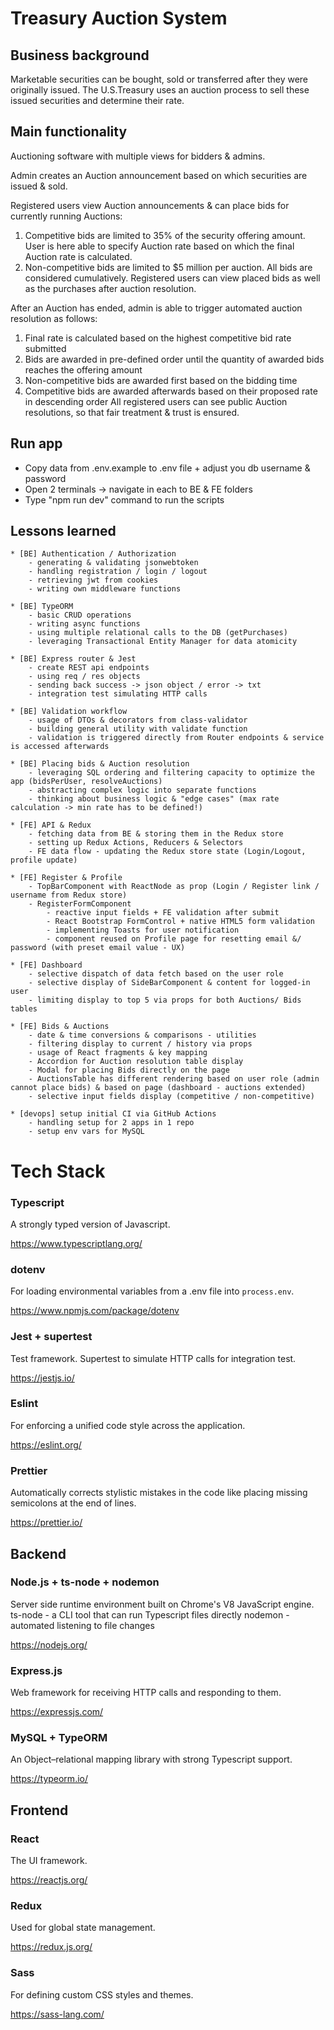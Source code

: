 # Treasury Auction System

## Business background
Marketable securities can be bought, sold or transferred after they were originally issued. The U.S.Treasury uses an auction process to sell these issued securities and determine their rate.


## Main functionality
Auctioning software with multiple views for bidders & admins.

Admin creates an Auction announcement based on which securities are issued & sold. 

Registered users view Auction announcements & can place bids for currently running Auctions:
1. Competitive bids are limited to 35% of the security offering amount. User is here able to specify Auction rate based on which the final Auction rate is calculated.  
2. Non-competitive bids are limited to $5 million per auction. 
All bids are considered cumulatively. Registered users can view placed bids as well as the purchases after auction resolution.

After an Auction has ended, admin is able to trigger automated auction resolution as follows:
1. Final rate is calculated based on the highest competitive bid rate submitted
2. Bids are awarded in pre-defined order until the quantity of awarded bids reaches the offering amount
3. Non-competitive bids are awarded first based on the bidding time 
4. Competitive bids are awarded afterwards based on their proposed rate in descending order
All registered users can see public Auction resolutions, so that fair treatment & trust is ensured.


## Run app
* Copy data from .env.example to .env file + adjust you db username & password
* Open 2 terminals -> navigate in each to BE & FE folders
* Type "npm run dev" command to run the scripts


## Lessons learned  
    * [BE] Authentication / Authorization
        - generating & validating jsonwebtoken
        - handling registration / login / logout
        - retrieving jwt from cookies
        - writing own middleware functions

    * [BE] TypeORM
        - basic CRUD operations
        - writing async functions
        - using multiple relational calls to the DB (getPurchases)
        - leveraging Transactional Entity Manager for data atomicity

    * [BE] Express router & Jest
        - create REST api endpoints
        - using req / res objects
        - sending back success -> json object / error -> txt
        - integration test simulating HTTP calls

    * [BE] Validation workflow 
        - usage of DTOs & decorators from class-validator 
        - building general utility with validate function
        - validation is triggered directly from Router endpoints & service is accessed afterwards    

    * [BE] Placing bids & Auction resolution
        - leveraging SQL ordering and filtering capacity to optimize the app (bidsPerUser, resolveAuctions)
        - abstracting complex logic into separate functions
        - thinking about business logic & "edge cases" (max rate calculation -> min rate has to be defined!)

    * [FE] API & Redux
        - fetching data from BE & storing them in the Redux store
        - setting up Redux Actions, Reducers & Selectors
        - FE data flow - updating the Redux store state (Login/Logout, profile update)

    * [FE] Register & Profile
        - TopBarComponent with ReactNode as prop (Login / Register link / username from Redux store)
        - RegisterFormComponent 
            - reactive input fields + FE validation after submit
            - React Bootstrap FormControl + native HTML5 form validation
            - implementing Toasts for user notification
            - component reused on Profile page for resetting email &/ password (with preset email value - UX)

    * [FE] Dashboard
        - selective dispatch of data fetch based on the user role
        - selective display of SideBarComponent & content for logged-in user
        - limiting display to top 5 via props for both Auctions/ Bids tables

    * [FE] Bids & Auctions
        - date & time conversions & comparisons - utilities
        - filtering display to current / history via props
        - usage of React fragments & key mapping
        - Accordion for Auction resolution table display
        - Modal for placing Bids directly on the page       
        - AuctionsTable has different rendering based on user role (admin cannot place bids) & based on page (dashboard - auctions extended)
        - selective input fields display (competitive / non-competitive)
  
    * [devops] setup initial CI via GitHub Actions
        - handling setup for 2 apps in 1 repo
        - setup env vars for MySQL

# Tech Stack

### Typescript
A strongly typed version of Javascript.

https://www.typescriptlang.org/

### dotenv
For loading environmental variables from a .env file into `process.env`.

https://www.npmjs.com/package/dotenv

### Jest + supertest
Test framework. Supertest to simulate HTTP calls for integration test.

https://jestjs.io/

### Eslint
For enforcing a unified code style across the application.

https://eslint.org/

### Prettier
Automatically corrects stylistic mistakes in the code like placing missing semicolons at the end of lines.

https://prettier.io/


## Backend

### Node.js + ts-node + nodemon
Server side runtime environment built on Chrome's V8 JavaScript engine.
ts-node - a CLI tool that can run Typescript files directly
nodemon - automated listening to file changes

https://nodejs.org/

### Express.js
Web framework for receiving HTTP calls and responding to them. 

https://expressjs.com/

### MySQL + TypeORM
An Object–relational mapping library with strong Typescript support.

https://typeorm.io/


## Frontend

### React
The UI framework.

https://reactjs.org/

### Redux
Used for global state management.

https://redux.js.org/

### Sass
For defining custom CSS styles and themes.

https://sass-lang.com/